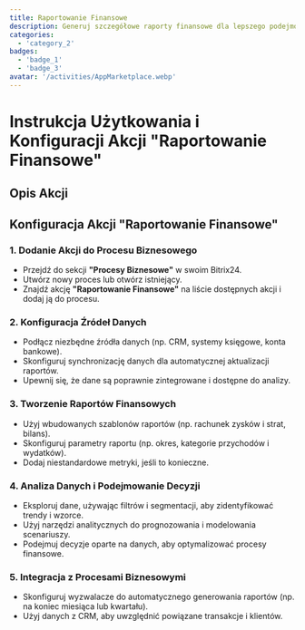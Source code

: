 ```yaml
---
title: Raportowanie Finansowe
description: Generuj szczegółowe raporty finansowe dla lepszego podejmowania decyzji.
categories: 
  - 'category_2'
badges: 
  - 'badge_1'
  - 'badge_3'
avatar: '/activities/AppMarketplace.webp'
---
```

# Instrukcja Użytkowania i Konfiguracji Akcji "Raportowanie Finansowe"

## Opis Akcji

## **Konfiguracja Akcji "Raportowanie Finansowe"**

### 1. Dodanie Akcji do Procesu Biznesowego
- Przejdź do sekcji **"Procesy Biznesowe"** w swoim Bitrix24.
- Utwórz nowy proces lub otwórz istniejący.
- Znajdź akcję **"Raportowanie Finansowe"** na liście dostępnych akcji i dodaj ją do procesu.

### 2. Konfiguracja Źródeł Danych
- Podłącz niezbędne źródła danych (np. CRM, systemy księgowe, konta bankowe).
- Skonfiguruj synchronizację danych dla automatycznej aktualizacji raportów.
- Upewnij się, że dane są poprawnie zintegrowane i dostępne do analizy.

### 3. Tworzenie Raportów Finansowych
- Użyj wbudowanych szablonów raportów (np. rachunek zysków i strat, bilans).
- Skonfiguruj parametry raportu (np. okres, kategorie przychodów i wydatków).
- Dodaj niestandardowe metryki, jeśli to konieczne.

### 4. Analiza Danych i Podejmowanie Decyzji
- Eksploruj dane, używając filtrów i segmentacji, aby zidentyfikować trendy i wzorce.
- Użyj narzędzi analitycznych do prognozowania i modelowania scenariuszy.
- Podejmuj decyzje oparte na danych, aby optymalizować procesy finansowe.

### 5. Integracja z Procesami Biznesowymi
- Skonfiguruj wyzwalacze do automatycznego generowania raportów (np. na koniec miesiąca lub kwartału).
- Użyj danych z CRM, aby uwzględnić powiązane transakcje i klientów.